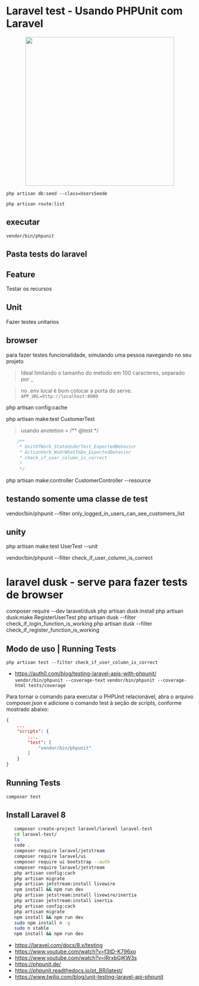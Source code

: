 # Laravel test - Usando PHPUnit com Laravel

<p align="center"><a href="https://laravel.com" target="_blank"><img src="https://raw.githubusercontent.com/laravel/art/master/logo-lockup/5%20SVG/2%20CMYK/1%20Full%20Color/laravel-logolockup-cmyk-red.svg" width="400"></a></p>

`php artisan db:seed --class=UsersSeede`

`php artisan route:list`

## executar 

`vendor/bin/phpunit`



## Pasta tests do laravel

## Feature
Testar os recursos

## Unit
Fazer testes unitarios

## browser
para fazer testes funcionalidade, simulando uma pessoa navegando no seu projeto

> Ideal limitando o tamanho do metodo em 100 caracteres, separado por _

> no .env local é bom colocar a porta do serve. 
`APP_URL=http://localhost:8000`

php artisan config:cache

php artisan make:test CustomerTest

> usando anotetion = /** @test */

```php
    /**
     * UnitOfWork_StateUnderTest_ExpectedBehavior
     * ActionVerb_WoOrWhatToDo_ExpectedBehavior
     * check_if_user_column_is_correct
     * 
     */
```

php artisan make:controller CustomerController --resource

## testando somente uma classe de test

vendor/bin/phpunit --filter only_logged_in_users_can_see_customers_list

## unity

php artisan make:test UserTest --unit

vendor/bin/phpunit --filter check_if_user_column_is_correct

# laravel dusk - serve para fazer tests de browser
composer require --dev laravel/dusk
php artisan dusk:install
php artisan dusk:make RegisterUserTest
php artisan dusk --filter check_if_login_function_is_working
php artisan dusk --filter check_if_register_function_is_working

## Modo de uso | Running Tests
`php artisan test --filter check_if_user_column_is_correct`


- https://auth0.com/blog/testing-laravel-apis-with-phpunit/
`vendor/bin/phpunit --coverage-text`
`vendor/bin/phpunit --coverage-html tests/coverage`




Para tornar o comando para executar o PHPUnit relacionável, abra o arquivo composer.json e adicione o comando test à seção de scripts, conforme mostrado abaixo:

```json
{
    ...
    "scripts": {
        ...,
        "test": [
            "vendor/bin/phpunit"
        ]
    }
}
```

## Running Tests
`composer test`



## Install Laravel 8
```sh
   composer create-project laravel/laravel laravel-test
   cd laravel-test/
   ls
   code .
   composer require laravel/jetstream
   composer require laravel/ui
   composer require ui bootstrap --auth
   composer require laravel/jetstream
   php artisan config:cach
   php artisan migrate
   php artisan jetstream:install livewire
   npm install && npm run dev
   php artisan jetstream:install livewire/inertia
   php artisan jetstream:install inertia
   php artisan config:cach
   php artisan migrate
   npm install && npm run dev
   sudo npm install n -g
   sudo n stable
   npm install && npm run dev
```   

- https://laravel.com/docs/8.x/testing
- https://www.youtube.com/watch?v=f3tD-K796xo
- https://www.youtube.com/watch?v=IRrxbGjKW3s
- https://phpunit.de/
- https://phpunit.readthedocs.io/pt_BR/latest/
- https://www.twilio.com/blog/unit-testing-laravel-api-phpunit